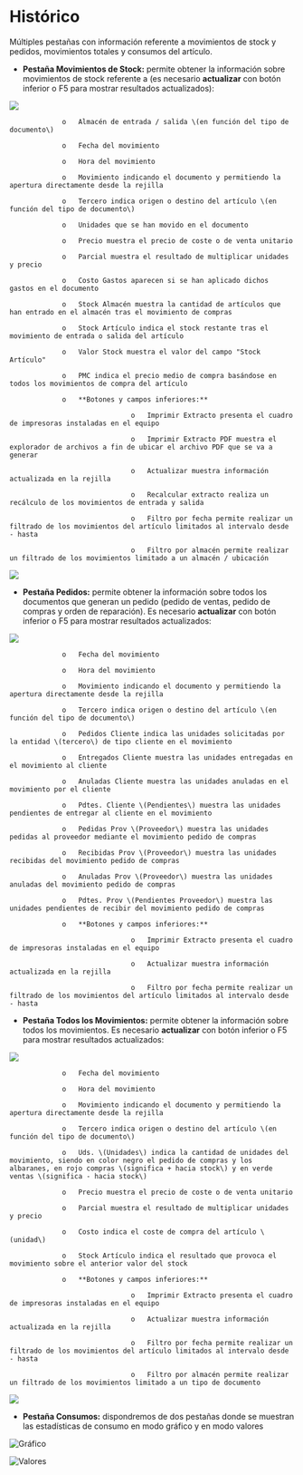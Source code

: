 # Histórico

Múltiples pestañas con información referente a movimientos de stock y pedidos, movimientos totales y consumos del artículo.

* **Pestaña Movimientos de Stock:** permite obtener la información sobre movimientos de stock referente a \(es necesario **actualizar** con botón inferior o F5 para mostrar resultados actualizados\):

![](../../../../.gitbook/assets/image%20%28515%29.png)

                 o   Almacén de entrada / salida \(en función del tipo de documento\)

                 o   Fecha del movimiento

                 o   Hora del movimiento

                 o   Movimiento indicando el documento y permitiendo la apertura directamente desde la rejilla

                 o   Tercero indica origen o destino del artículo \(en función del tipo de documento\)

                 o   Unidades que se han movido en el documento

                 o   Precio muestra el precio de coste o de venta unitario

                 o   Parcial muestra el resultado de multiplicar unidades y precio

                 o   Costo Gastos aparecen si se han aplicado dichos gastos en el documento

                 o   Stock Almacén muestra la cantidad de artículos que han entrado en el almacén tras el movimiento de compras

                 o   Stock Artículo indica el stock restante tras el movimiento de entrada o salida del artículo

                 o   Valor Stock muestra el valor del campo "Stock Artículo"

                 o   PMC indica el precio medio de compra basándose en todos los movimientos de compra del artículo

                 o   **Botones y campos inferiores:**

                                  o   Imprimir Extracto presenta el cuadro de impresoras instaladas en el equipo

                                  o   Imprimir Extracto PDF muestra el explorador de archivos a fin de ubicar el archivo PDF que se va a generar

                                  o   Actualizar muestra información actualizada en la rejilla

                                  o   Recalcular extracto realiza un recálculo de los movimientos de entrada y salida

                                  o   Filtro por fecha permite realizar un filtrado de los movimientos del artículo limitados al intervalo desde - hasta

                                  o   Filtro por almacén permite realizar un filtrado de los movimientos limitado a un almacén / ubicación

![](../../../../.gitbook/assets/image%20%28495%29.png)

* **Pestaña Pedidos:** permite obtener la información sobre todos los documentos que generan un pedido \(pedido de ventas, pedido de compras y orden de reparación\). Es necesario **actualizar** con botón inferior o F5 para mostrar resultados actualizados:

![](../../../../.gitbook/assets/image%20%28534%29.png)

                 o   Fecha del movimiento

                 o   Hora del movimiento

                 o   Movimiento indicando el documento y permitiendo la apertura directamente desde la rejilla

                 o   Tercero indica origen o destino del artículo \(en función del tipo de documento\)

                 o   Pedidos Cliente indica las unidades solicitadas por la entidad \(tercero\) de tipo cliente en el movimiento

                 o   Entregados Cliente muestra las unidades entregadas en el movimiento al cliente

                 o   Anuladas Cliente muestra las unidades anuladas en el movimiento por el cliente

                 o   Pdtes. Cliente \(Pendientes\) muestra las unidades pendientes de entregar al cliente en el movimiento

                 o   Pedidas Prov \(Proveedor\) muestra las unidades pedidas al proveedor mediante el movimiento pedido de compras

                 o   Recibidas Prov \(Proveedor\) muestra las unidades recibidas del movimiento pedido de compras

                 o   Anuladas Prov \(Proveedor\) muestra las unidades anuladas del movimiento pedido de compras

                 o   Pdtes. Prov \(Pendientes Proveedor\) muestra las unidades pendientes de recibir del movimiento pedido de compras

                 o   **Botones y campos inferiores:**

                                  o   Imprimir Extracto presenta el cuadro de impresoras instaladas en el equipo

                                  o   Actualizar muestra información actualizada en la rejilla

                                  o   Filtro por fecha permite realizar un filtrado de los movimientos del artículo limitados al intervalo desde - hasta

* **Pestaña Todos los Movimientos:** permite obtener la información sobre todos los movimientos. Es necesario **actualizar** con botón inferior o F5 para mostrar resultados actualizados:

![](../../../../.gitbook/assets/image%20%28285%29.png)

                 o   Fecha del movimiento

                 o   Hora del movimiento

                 o   Movimiento indicando el documento y permitiendo la apertura directamente desde la rejilla

                 o   Tercero indica origen o destino del artículo \(en función del tipo de documento\)

                 o   Uds. \(Unidades\) indica la cantidad de unidades del movimiento, siendo en color negro el pedido de compras y los albaranes, en rojo compras \(significa + hacia stock\) y en verde ventas \(significa - hacia stock\)

                 o   Precio muestra el precio de coste o de venta unitario

                 o   Parcial muestra el resultado de multiplicar unidades y precio

                 o   Costo indica el coste de compra del artículo \(unidad\)

                 o   Stock Artículo indica el resultado que provoca el movimiento sobre el anterior valor del stock

                 o   **Botones y campos inferiores:**

                                  o   Imprimir Extracto presenta el cuadro de impresoras instaladas en el equipo

                                  o   Actualizar muestra información actualizada en la rejilla

                                  o   Filtro por fecha permite realizar un filtrado de los movimientos del artículo limitados al intervalo desde - hasta

                                  o   Filtro por almacén permite realizar un filtrado de los movimientos limitado a un tipo de documento

![](../../../../.gitbook/assets/image%20%28529%29.png)

* **Pestaña Consumos:** dispondremos de dos pestañas donde se muestran las estadísticas de consumo en modo gráfico y en modo valores

![Gr&#xE1;fico](../../../../.gitbook/assets/image%20%28117%29.png)

![Valores](../../../../.gitbook/assets/image%20%2847%29.png)

